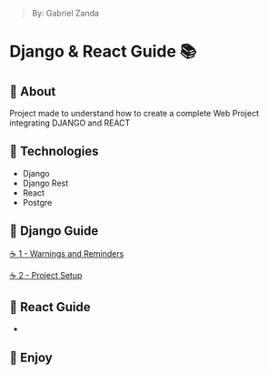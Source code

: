 > By: Gabriel Zanda

# Django & React Guide 📚

## 📌 About

Project made to understand how to create a complete Web Project integrating DJANGO and REACT

## 📌 Technologies

-   Django
-   Django Rest
-   React
-   Postgre

## 📌 Django Guide

[☕​​ 1 - Warnings and Reminders](/>%20DJANGO%20GUIDE/0.Warnings%20and%20Reminders.md)

[☕​ 2 - Project Setup](/>%20DJANGO%20GUIDE/1.%20Project%20Setup.md)

## 📌 React Guide

- 

## 📌 Enjoy
